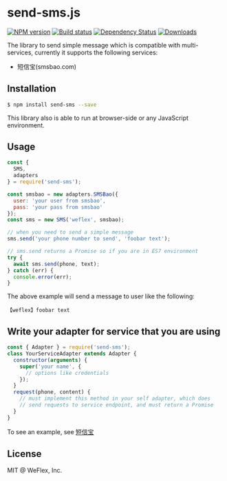 # send-sms.js

[![NPM version][npm-image]][npm-url]
[![Build status][travis-image]][travis-url]
[![Dependency Status][david-image]][david-url]
[![Downloads][downloads-image]][downloads-url]

The library to send simple message which is compatible with multi-services, currently it supports the following services:

- 短信宝(smsbao.com)

## Installation

```sh
$ npm install send-sms --save
```

This library also is able to run at browser-side or any JavaScript environment.

## Usage

```js
const {
  SMS,
  adapters
} = require('send-sms');

const smsbao = new adapters.SMSBao({
  user: 'your user from smsbao',
  pass: 'your pass from smsbao'
});
const sms = new SMS('weflex', smsbao);

// when you need to send a simple message
sms.send('your phone number to send', 'foobar text');

// sms.send returns a Promise so if you are in ES7 environment
try {
  await sms.send(phone, text);
} catch (err) {
  console.error(err);
}
```

The above example will send a message to user like the following:

```
【weflex】foobar text
```

## Write your adapter for service that you are using

```js
const { Adapter } = require('send-sms');
class YourServiceAdapter extends Adapter {
  constructor(arguments) {
    super('your name', {
      // options like credentials
    });
  }
  request(phone, content) {
    // must implement this method in your self adapter, which does
    // send requests to service endpoint, and must return a Promise
  }
}
```

To see an example, see [短信宝](index.js)

## License

MIT @ WeFlex, Inc.

[npm-image]: https://img.shields.io/npm/v/send-sms.svg?style=flat-square
[npm-url]: https://npmjs.org/package/send-sms
[travis-image]: https://img.shields.io/travis/weflex/send-sms.js.svg?style=flat-square
[travis-url]: https://travis-ci.org/weflex/send-sms.js
[david-image]: http://img.shields.io/david/weflex/send-sms.js.svg?style=flat-square
[david-url]: https://david-dm.org/weflex/send-sms.js
[downloads-image]: http://img.shields.io/npm/dm/send-sms.svg?style=flat-square
[downloads-url]: https://npmjs.org/package/send-sms
